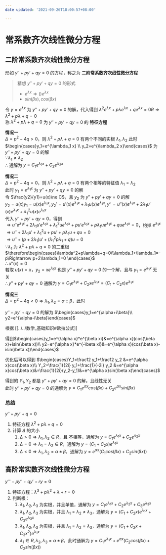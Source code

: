 ```yaml
---
date updated: '2021-09-26T18:00:57+08:00'

---
```


# 常系数齐次线性微分方程

## 二阶常系数齐次线性微分方程

形如 $y''+py'+qy=0$ 的方程，称之为 **二阶常系数齐次线性微分方程**

> 猜想 $y''+py'+qy=0$ 的形式
>
> - $e^{\lambda x}\Rightarrow ()e^{\lambda x}$
> - $sin(\beta x),cos(\beta x)$

令 $y=e^{\lambda x}$ 为 $y''+py'+qy=0$ 的解，代入得到 $\lambda^2e^{\lambda x}+p\lambda e^{\lambda x}+qe^{\lambda x}=0R\Rightarrow \lambda^2+p\lambda+q=0$\
称 $\lambda^2+p\lambda+q=0$ 为 $y''+py'+qy=0$ 的 **特征方程**

**情况一**\
$\Delta=p^2-4q>0$，则 $\lambda^2+p\lambda+q=0$ 有两个不同的实根 $\lambda_1,\lambda_2$
此时 $\begin{cases}y_1=e^{\lambda_1 x} \\ y_2=e^{\lambda_2 x}\end{cases}$ 为 $y''+py'+qy=0$ 的解\
$\because \lambda_1\ne\lambda_2$\
$\therefore$ 通解为 $y=C_1e^{\lambda_1 x}+C_2e^{\lambda_2 x}$

**情况二**\
$\Delta=p^2-4q=0$，则 $\lambda^2+p\lambda+q=0$ 有两个相等的特征值 $\lambda_1=\lambda_2$\
此时 $y_1=e^{\lambda_1 x}$ 为 $y''+py'+qy=0$ 的解\
令 $\frac{y2}{y1}=u(x)\ne C$，且 $y_2$ 为 $y''+py'+qy=0$ 的解\
$y_2=u(x)y_1=u(x)e^{\lambda_1 x},y_2'=u'(x)e^{\lambda_1 x}+\lambda_1u(x)e^{\lambda_1 x},y''=u''(x)e^{\lambda_1 x}+2\lambda_1u'(x)e^{\lambda_1 x}+\lambda_1^2u(x)e^{\lambda_1 x}$\
代入 $y''+py'+qy=0$，得到\
$\Rightarrow u''e^{\lambda_1 x}+2\lambda_1u'e^{\lambda_1 x}+\lambda_1^2ue^{\lambda_1 x}+pu'e^{\lambda_1 x}+p\lambda_1 ue^{\lambda_1 x}+que^{\lambda_1 x}=0$，约掉 $e^{\lambda_1 x}$\
$\Rightarrow u''+2\lambda_1u'+\lambda_1^2u+pu'+p\lambda_1u+qu=0$\
$\Rightarrow u''+(p+2\lambda_1)u'+(\lambda_1^2p\lambda_1+q)u=0$\
$\because \lambda_1$ 为 $\lambda^2+p\lambda+q=0$ 的二重根\
$\therefore\begin{cases}\lambda^2+p\lambda+q=0\\\lambda_1+\lambda_1=-p\Rightarrow p+2\lambda_1=0 \end{cases}$\
$\therefore u''(x)=0$\
若取 $u(x)=x$，$y_2=xe^{\lambda_1 x}$ 也是 $y''+py'+qy=0$ 的一个解，且与 $y_1=e^{\lambda_1 x}$ 无关\
$\therefore y''+py'+qy=0$ 通解为 $y=C_1e^{\lambda_1 x}+C_2xe^{\lambda_1 x}=(C_1+C_2x)e^{\lambda_1 x}$

**情况三**\
$\Delta=p^2-4q<0\Rightarrow \lambda_1,\lambda_2=\alpha\pm\beta$，此时

$y''+py'+qy=0$ 的解为 $\begin{cases}y_1=e^{\alpha+i\beta}\\ y2=e^{\alpha-i\beta}\end{cases}$

根据 [[../../数学_基础知识#欧拉公式]]

得到$\begin{cases}y_1=e^{\alpha x}*e^{\beta xi}&=e^{\alpha x}(cos(\beta x)+isin(\beta x))\\ y2=e^{\alpha x}*e^{-\beta xi}&=e^{\alpha x}(cos(\beta x)-isin(\beta x))\end{cases}$

优化后可以得到 $\begin{cases}Y_1=\frac12 y_1+\frac12 y_2 &=e^{\alpha x}cos(\beta x)\\ Y_2=\frac{1}{2i} y_1+\frac{1}{-2i} y_2 &=e^{\alpha x}cos(\beta x)&=\frac{1}{2i}(y_2-y_1)&=e^{\alpha x}sin(\beta x)\end{cases}$

得到的 $Y_1,Y_2$ 都是 $y''+py'+qy=0$ 的解，且线性无关\
此时 $y''+py'+qy=0$ 的通解为 $y=C_1e^{\alpha x}cos(\beta x)+C_2e^{\alpha x}sin(\beta x)$

### 总结

$y''+py'+q=0$

1. 特征方程 $\lambda^2+p\lambda+q=0$
2. 计算 $\Delta$ 的大小
   1. $\Delta>0\Rightarrow\lambda_1,\lambda_2\in R$，且 不相等，通解为 $y=C_1e^{\lambda_1 x}+C_2e^{\lambda_2 x}$
   2. $\Delta=0\Rightarrow\lambda_1=\lambda_2\in R$，通解为 $y=(C_1+C_2x)e^{\lambda_1 x}$
   3. $\Delta<0\Rightarrow\lambda_1,\lambda_2=\alpha\pm\beta$，通解为 $y=e^{\alpha x}(C_1cos(\beta x)+C_2sin(\beta x))$

## 高阶常实数齐次线性微分方程
$y'''+py''+qy'+ry=0$  
1. 特征方程：$\lambda^3+p\lambda^2+\lambda+r=0$  
2. 判断根：
	1. $\lambda_1,\lambda_2,\lambda_3$ 为实根，并且单值，通解为 $y=C_1e^{\lambda_1 x}+C_2e^{\lambda_2 x}+C_3e^{\lambda_3 x}$
	2. $\lambda_1,\lambda_2,\lambda_3$ 为实根，并且 $\lambda_1=\lambda_2\ne\lambda_3$，通解为 $y=(C_1+C_2x)e^{\lambda_1 x}+C_3e^{\lambda_3 x}$
	3. $\lambda_1,\lambda_2,\lambda_3$ 为实根，并且 $\lambda_1=\lambda_2=\lambda_3$，通解为 $y=(C_1+C_2x+C_3x^2)e^{\lambda_1 x}$
	4. $\lambda_1\in R,\lambda_2,\lambda_3=\alpha\pm\beta$，此时通解为 $y=C_1e^{\lambda_1 x}+e^{\alpha x}(C_2cos(\beta x)+C_2sin(\beta x))$
